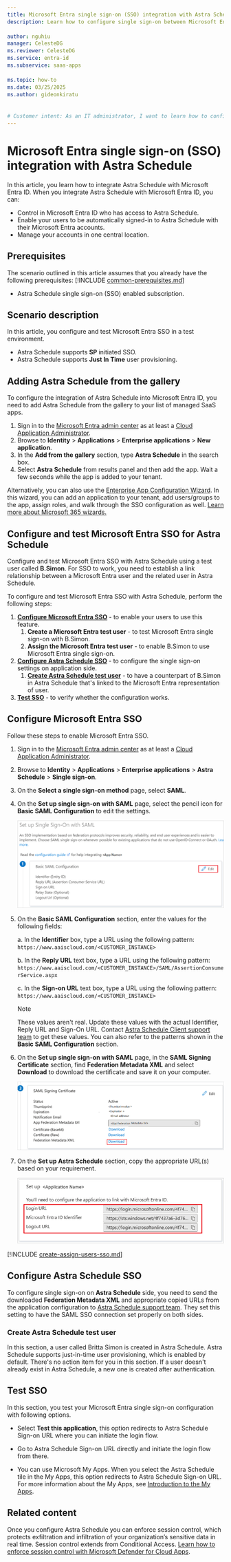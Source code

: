 ```yaml
---
title: Microsoft Entra single sign-on (SSO) integration with Astra Schedule
description: Learn how to configure single sign-on between Microsoft Entra ID and Astra Schedule.

author: nguhiu
manager: CelesteDG
ms.reviewer: CelesteDG
ms.service: entra-id
ms.subservice: saas-apps

ms.topic: how-to
ms.date: 03/25/2025
ms.author: gideonkiratu


# Customer intent: As an IT administrator, I want to learn how to configure single sign-on between Microsoft Entra ID and Astra Schedule so that I can control who has access to Astra Schedule, enable automatic sign-in with Microsoft Entra accounts, and manage my accounts in one central location.
---
```


# Microsoft Entra single sign-on (SSO) integration with Astra Schedule

In this article,  you learn how to integrate Astra Schedule with Microsoft Entra ID. When you integrate Astra Schedule with Microsoft Entra ID, you can:

* Control in Microsoft Entra ID who has access to Astra Schedule.
* Enable your users to be automatically signed-in to Astra Schedule with their Microsoft Entra accounts.
* Manage your accounts in one central location.

## Prerequisites
The scenario outlined in this article assumes that you already have the following prerequisites:
[!INCLUDE [common-prerequisites.md](~/identity/saas-apps/includes/common-prerequisites.md)]
* Astra Schedule single sign-on (SSO) enabled subscription.

## Scenario description

In this article,  you configure and test Microsoft Entra SSO in a test environment.

* Astra Schedule supports **SP** initiated SSO.
* Astra Schedule supports **Just In Time** user provisioning.

## Adding Astra Schedule from the gallery

To configure the integration of Astra Schedule into Microsoft Entra ID, you need to add Astra Schedule from the gallery to your list of managed SaaS apps.

1. Sign in to the [Microsoft Entra admin center](https://entra.microsoft.com) as at least a [Cloud Application Administrator](~/identity/role-based-access-control/permissions-reference.md#cloud-application-administrator).
1. Browse to **Identity** > **Applications** > **Enterprise applications** > **New application**.
1. In the **Add from the gallery** section, type **Astra Schedule** in the search box.
1. Select **Astra Schedule** from results panel and then add the app. Wait a few seconds while the app is added to your tenant.

 Alternatively, you can also use the [Enterprise App Configuration Wizard](https://portal.office.com/AdminPortal/home?Q=Docs#/azureadappintegration). In this wizard, you can add an application to your tenant, add users/groups to the app, assign roles, and walk through the SSO configuration as well. [Learn more about Microsoft 365 wizards.](/microsoft-365/admin/misc/azure-ad-setup-guides)


<a name='configure-and-test-azure-ad-sso-for-astra-schedule'></a>

## Configure and test Microsoft Entra SSO for Astra Schedule

Configure and test Microsoft Entra SSO with Astra Schedule using a test user called **B.Simon**. For SSO to work, you need to establish a link relationship between a Microsoft Entra user and the related user in Astra Schedule.

To configure and test Microsoft Entra SSO with Astra Schedule, perform the following steps:

1. **[Configure Microsoft Entra SSO](#configure-azure-ad-sso)** - to enable your users to use this feature.
    1. **Create a Microsoft Entra test user** - to test Microsoft Entra single sign-on with B.Simon.
    1. **Assign the Microsoft Entra test user** - to enable B.Simon to use Microsoft Entra single sign-on.
1. **[Configure Astra Schedule SSO](#configure-astra-schedule-sso)** - to configure the single sign-on settings on application side.
    1. **[Create Astra Schedule test user](#create-astra-schedule-test-user)** - to have a counterpart of B.Simon in Astra Schedule that's linked to the Microsoft Entra representation of user.
1. **[Test SSO](#test-sso)** - to verify whether the configuration works.

<a name='configure-azure-ad-sso'></a>

## Configure Microsoft Entra SSO

Follow these steps to enable Microsoft Entra SSO.

1. Sign in to the [Microsoft Entra admin center](https://entra.microsoft.com) as at least a [Cloud Application Administrator](~/identity/role-based-access-control/permissions-reference.md#cloud-application-administrator).
1. Browse to **Identity** > **Applications** > **Enterprise applications** > **Astra Schedule** > **Single sign-on**.
1. On the **Select a single sign-on method** page, select **SAML**.
1. On the **Set up single sign-on with SAML** page, select the pencil icon for **Basic SAML Configuration** to edit the settings.

   ![Edit Basic SAML Configuration](common/edit-urls.png)

1. On the **Basic SAML Configuration** section, enter the values for the following fields:

    a. In the **Identifier** box, type a URL using the following pattern:
    `https://www.aaiscloud.com/<CUSTOMER_INSTANCE>`

    b. In the **Reply URL** text box, type a URL using the following pattern:
    `https://www.aaiscloud.com/<CUSTOMER_INSTANCE>/SAML/AssertionConsumerService.aspx`
    
    c. In the **Sign-on URL** text box, type a URL using the following pattern:
    `https://www.aaiscloud.com/<CUSTOMER_INSTANCE>`

	> [!NOTE]
	> These values aren't real. Update these values with the actual Identifier, Reply URL and Sign-On URL. Contact [Astra Schedule Client support team](https://help.adastra.live) to get these values. You can also refer to the patterns shown in the **Basic SAML Configuration** section.

1. On the **Set up single sign-on with SAML** page, in the **SAML Signing Certificate** section,  find **Federation Metadata XML** and select **Download** to download the certificate and save it on your computer.

	![The Certificate download link](common/metadataxml.png)

1. On the **Set up Astra Schedule** section, copy the appropriate URL(s) based on your requirement.

	![Copy configuration URLs](common/copy-configuration-urls.png)

<a name='create-an-azure-ad-test-user'></a>

[!INCLUDE [create-assign-users-sso.md](~/identity/saas-apps/includes/create-assign-users-sso.md)]

## Configure Astra Schedule SSO

To configure single sign-on on **Astra Schedule** side, you need to send the downloaded **Federation Metadata XML** and appropriate copied URLs from the application configuration to [Astra Schedule support team](mailto:cloudoperations@aais.com). They set this setting to have the SAML SSO connection set properly on both sides.

### Create Astra Schedule test user

In this section, a user called Britta Simon is created in Astra Schedule. Astra Schedule supports just-in-time user provisioning, which is enabled by default. There's no action item for you in this section. If a user doesn't already exist in Astra Schedule, a new one is created after authentication.

## Test SSO 

In this section, you test your Microsoft Entra single sign-on configuration with following options. 

* Select **Test this application**, this option redirects to Astra Schedule Sign-on URL where you can initiate the login flow. 

* Go to Astra Schedule Sign-on URL directly and initiate the login flow from there.

* You can use Microsoft My Apps. When you select the Astra Schedule tile in the My Apps, this option redirects to Astra Schedule Sign-on URL. For more information about the My Apps, see [Introduction to the My Apps](https://support.microsoft.com/account-billing/sign-in-and-start-apps-from-the-my-apps-portal-2f3b1bae-0e5a-4a86-a33e-876fbd2a4510).


## Related content

Once you configure Astra Schedule you can enforce session control, which protects exfiltration and infiltration of your organization’s sensitive data in real time. Session control extends from Conditional Access. [Learn how to enforce session control with Microsoft Defender for Cloud Apps](/cloud-app-security/proxy-deployment-any-app).
